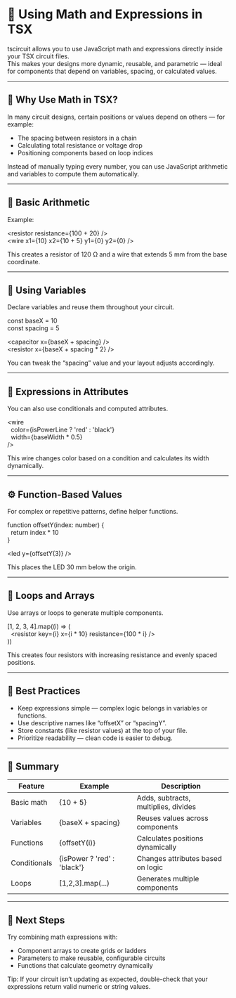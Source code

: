 # 📐 Using Math and Expressions in TSX

tscircuit allows you to use JavaScript math and expressions directly inside your TSX circuit files.  
This makes your designs more dynamic, reusable, and parametric — ideal for components that depend on variables, spacing, or calculated values.

---

## 🧮 Why Use Math in TSX?

In many circuit designs, certain positions or values depend on others — for example:
- The spacing between resistors in a chain  
- Calculating total resistance or voltage drop  
- Positioning components based on loop indices

Instead of manually typing every number, you can use JavaScript arithmetic and variables to compute them automatically.

---

## 🔢 Basic Arithmetic

Example:

&lt;resistor resistance={100 + 20} /&gt;  
&lt;wire x1={10} x2={10 + 5} y1={0} y2={0} /&gt;

This creates a resistor of 120 Ω and a wire that extends 5 mm from the base coordinate.

---

## 🧱 Using Variables

Declare variables and reuse them throughout your circuit.

const baseX = 10  
const spacing = 5

&lt;capacitor x={baseX + spacing} /&gt;  
&lt;resistor x={baseX + spacing * 2} /&gt;

You can tweak the “spacing” value and your layout adjusts accordingly.

---

## 🧩 Expressions in Attributes

You can also use conditionals and computed attributes.

&lt;wire  
&nbsp;&nbsp;color={isPowerLine ? 'red' : 'black'}  
&nbsp;&nbsp;width={baseWidth * 0.5}  
/&gt;

This wire changes color based on a condition and calculates its width dynamically.

---

## ⚙️ Function-Based Values

For complex or repetitive patterns, define helper functions.

function offsetY(index: number) {  
&nbsp;&nbsp;return index * 10  
}

&lt;led y={offsetY(3)} /&gt;

This places the LED 30 mm below the origin.

---

## 🔁 Loops and Arrays

Use arrays or loops to generate multiple components.

[1, 2, 3, 4].map((i) =&gt; (  
&nbsp;&nbsp;&lt;resistor key={i} x={i * 10} resistance={100 * i} /&gt;  
))

This creates four resistors with increasing resistance and evenly spaced positions.

---

## 🧠 Best Practices

- Keep expressions simple — complex logic belongs in variables or functions.  
- Use descriptive names like “offsetX” or “spacingY”.  
- Store constants (like resistor values) at the top of your file.  
- Prioritize readability — clean code is easier to debug.

---

## 🧾 Summary

Feature | Example | Description  
--- | --- | ---  
Basic math | {10 + 5} | Adds, subtracts, multiplies, divides  
Variables | {baseX + spacing} | Reuses values across components  
Functions | {offsetY(i)} | Calculates positions dynamically  
Conditionals | {isPower ? 'red' : 'black'} | Changes attributes based on logic  
Loops | [1,2,3].map(...) | Generates multiple components

---

## 🚀 Next Steps

Try combining math expressions with:
- Component arrays to create grids or ladders  
- Parameters to make reusable, configurable circuits  
- Functions that calculate geometry dynamically  

Tip: If your circuit isn’t updating as expected, double-check that your expressions return valid numeric or string values.

